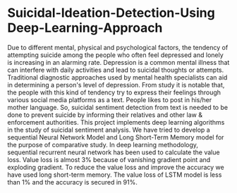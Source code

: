 # Suicidal-Ideation-Detection-Using Deep-Learning-Approach
Due to different mental, physical and psychological factors, the tendency of attempting suicide among the people who often feel depressed and lonely is increasing in an alarming rate. Depression is a common mental illness that can interfere with daily activities and lead to suicidal thoughts or attempts. Traditional diagnostic approaches used by mental health specialists can aid in determining a person's level of depression. From study it is notable that, the people with this kind of tendency try to express their feelings through various social media platforms as a text. People likes to post in his/her mother language. So, suicidal sentiment detection from text is needed to be done to prevent suicide by informing their relatives and other law &amp; enforcement authorities. This project implements deep learning algorithms in the study of suicidal sentiment analysis. We have tried to develop a sequential Neural Network Model and Long Short-Term Memory model for the purpose of comparative study. In deep learning methodology, sequential recurrent neural network has been used to calculate the value loss. Value loss is almost 3% because of vanishing gradient point and exploding gradient. To reduce the value loss and improve the accuracy we have used long short-term memory. The value loss of LSTM model is less than 1% and the accuracy is secured in 91%.

